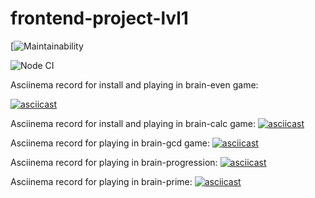 # frontend-project-lvl1

[![Maintainability](https://codeclimate.com/github.com/YaAleksey/frontend-project-lvl1/maintainability)

![Node CI](https://https://github.com/YaAleksey/frontend-project-lvl1/actions)

Asciinema record for install and playing in brain-even game:

[![asciicast](https://asciinema.org/a/2O1ubVw3XMXDQGCcAjrZMdhdS.svg)](https://asciinema.org/a/2O1ubVw3XMXDQGCcAjrZMdhdS)

Asciinema record for install and playing in brain-calc game:
[![asciicast](https://asciinema.org/a/Tn6YGgoytJG62IgAHuzHv0qxp.svg)](https://asciinema.org/a/Tn6YGgoytJG62IgAHuzHv0qxp)

Asciinema record for playing in brain-gcd game:
[![asciicast](https://asciinema.org/a/FVh5StNXMnkRiNftZmZU7eMIQ.svg)](https://asciinema.org/a/FVh5StNXMnkRiNftZmZU7eMIQ)

Asciinema record for playing in brain-progression:
[![asciicast](https://asciinema.org/a/ocDJXLcPzrYnOa7nHhPZN5bf0.svg)](https://asciinema.org/a/ocDJXLcPzrYnOa7nHhPZN5bf0)

Asciinema record for playing in brain-prime:
[![asciicast](https://asciinema.org/a/kLChAPgWR38jlkCgisktcRr2a.svg)](https://asciinema.org/a/kLChAPgWR38jlkCgisktcRr2a)
